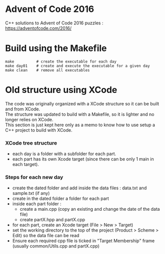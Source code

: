 # Advent of Code 2016
C++ solutions to Advent of Code 2016 puzzles :
https://adventofcode.com/2016/

# Build using the Makefile

```
make          # create the executable for each day
make day01    # create and execute the executable for a given day
make clean    # remove all executables
```

# Old structure using XCode

The code was originally organized with a XCode structure so it can be built and from XCode.  
The structure was updated to build with a Makefile, so it is lighter and no longer relies on XCode.  
This section is just kept here only as a memo to know how to use setup a C++ project to build with XCode.

### XCode tree structure
 - each day is a folder with a subfolder for each part.
 - each part has its own Xcode target (since there can be only 1 main in each target).

### Steps for each new day
- create the dated folder and add inside the data files : data.txt and sample.txt (if any)
- create in the dated folder a folder for each part
- inside each part folder :
    - create a main.cpp (copy an existing and change the date of the data file)
    - create partX.hpp and partX.cpp
- for each part, create an Xcode target (File > New > Target)
- set the working directory to the top of the project (Product > Scheme > Edit) so the data file can be read
- Ensure each required cpp file is ticked in "Target Membership" frame (usually common/Utils.cpp and partX.cpp)
